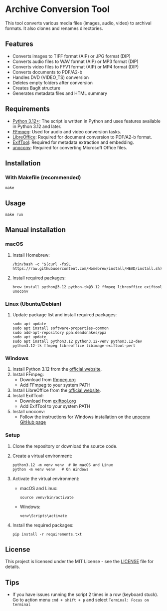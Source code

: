 # Archive Conversion Tool

This tool converts various media files (images, audio, video) to archival formats. It also clones and renames directories.

## Features

- Converts images to TIFF format (AIP) or JPG format (DIP)
- Converts audio files to WAV format (AIP) or MP3 format (DIP)
- Converts video files to FFV1 format (AIP) or MP4 format (DIP)
- Converts documents to PDF/A2-b
- Handles DVD (VIDEO_TS) conversion
- Deletes empty folders after conversion
- Creates BagIt structure
- Generates metadata files and HTML summary

## Requirements

- [Python 3.12+](https://www.python.org/): The script is written in Python and uses features available in Python 3.12 and later.
- [FFmpeg](https://www.ffmpeg.org/): Used for audio and video conversion tasks.
- [LibreOffice](https://www.libreoffice.org/): Required for document conversion to PDF/A2-b format.
- [ExifTool](https://exiftool.org/): Required for metadata extraction and embedding.
- [unoconv](https://github.com/dagwieers/unoconv): Required for converting Microsoft Office files.

## Installation

### With Makefile (recommended)

```
make
```

## Usage

```
make run
```

## Manual installation

### macOS

1. Install Homebrew:
   ```
   /bin/bash -c "$(curl -fsSL https://raw.githubusercontent.com/Homebrew/install/HEAD/install.sh)"
   ```

2. Install required packages:
   ```
   brew install python@3.12 python-tk@3.12 ffmpeg libreoffice exiftool unoconv
   ```

### Linux (Ubuntu/Debian)

1. Update package list and install required packages:
   ```
   sudo apt update
   sudo apt install software-properties-common
   sudo add-apt-repository ppa:deadsnakes/ppa
   sudo apt update
   sudo apt install python3.12 python3.12-venv python3.12-dev python3.12-tk ffmpeg libreoffice libimage-exiftool-perl
   ```

### Windows

1. Install Python 3.12 from the [official website](https://www.python.org/downloads/).
2. Install FFmpeg:
   - Download from [ffmpeg.org](https://ffmpeg.org/download.html)
   - Add FFmpeg to your system PATH
3. Install LibreOffice from the [official website](https://www.libreoffice.org/download/download/).
4. Install ExifTool:
   - Download from [exiftool.org](https://exiftool.org/install.html)
   - Add ExifTool to your system PATH
5. Install unoconv:
   - Follow the instructions for Windows installation on the [unoconv GitHub page](https://github.com/unoconv/unoconv)

### Setup

1. Clone the repository or download the source code.

2. Create a virtual environment:
   ```
   python3.12 -m venv venv  # On macOS and Linux
   python -m venv venv   # On Windows
   ```

3. Activate the virtual environment:
   - macOS and Linux:
     ```
     source venv/bin/activate
     ```
   - Windows:
     ```
     venv\Scripts\activate
     ```

4. Install the required packages:
   ```
   pip install -r requirements.txt
   ```

## License

This project is licensed under the MIT License - see the [LICENSE](LICENSE) file for details.


## Tips

- If you have issues running the script 2 times in a row (keyboard stuck). Go to action menu `cmd + shift + p` and select `Terminal: Focus on terminal`

